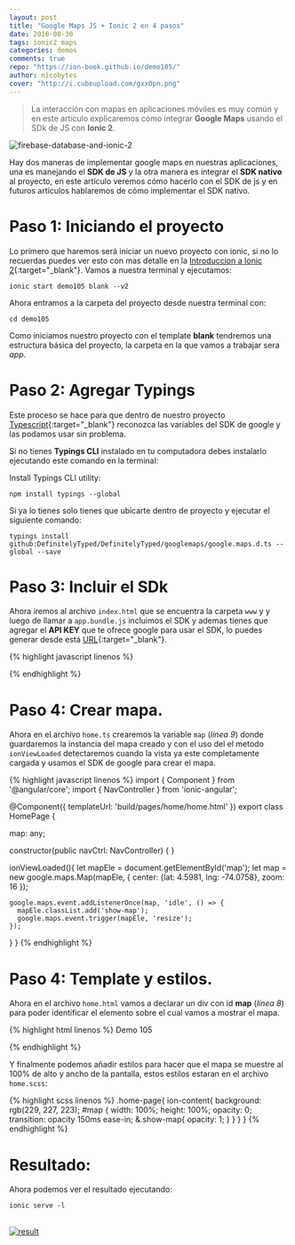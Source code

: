 ```yaml
---
layout: post
title: "Google Maps JS + Ionic 2 en 4 pasos"
date: 2016-08-30
tags: ionic2 maps
categories: demos
comments: true
repo: "https://ion-book.github.io/demo105/"
author: nicobytes
cover: "http://i.cubeupload.com/gxxOpn.png"
---
```


> La interacción con mapas en aplicaciones móviles es muy común y en este artículo explicaremos cómo integrar **Google Maps** usando el SDk de JS con **Ionic 2**.

<img class="img-responsive" src="http://i.cubeupload.com/gxxOpn.png" alt="firebase-database-and-ionic-2">

Hay dos maneras de implementar google maps en nuestras aplicaciones, una es manejando el **SDK de JS** y la otra manera es integrar el **SDK nativo** al proyecto, en este artículo veremos cómo hacerlo con el SDK de js y en futuros artículos hablaremos de cómo implementar el SDK nativo.

# Paso 1: Iniciando el proyecto

Lo primero que haremos será iniciar un nuevo proyecto con ionic, si no lo recuerdas puedes ver esto con mas detalle en la [Introduccion a Ionic 2](http://www.ion-book.com/ionic2/ionic2){:target="_blank"}.
Vamos a nuestra terminal y ejecutamos:

```
ionic start demo105 blank --v2
```

Ahora entramos a la carpeta del proyecto desde nuestra terminal con:

```
cd demo105
```

Como iniciamos nuestro proyecto con el template **blank** tendremos una estructura básica del proyecto, la carpeta en la que vamos a trabajar sera *app*.

# Paso 2: Agregar Typings

Este proceso se hace para que dentro de nuestro proyecto [Typescript](http://www.ion-book.com/ionic2/typescript){:target="_blank"} reconozca las variables del SDK de google y las podamos usar sin problema.


Si no tienes **Typings CLI** instalado en tu computadora debes instalarlo ejecutando este comando en la terminal:

Install Typings CLI utility:

```
npm install typings --global
```

Si ya lo tienes solo tienes que ubicarte dentro de proyecto y ejecutar el siguiente comando:

```
typings install github:DefinitelyTyped/DefinitelyTyped/googlemaps/google.maps.d.ts --global --save
```

# Paso 3: Incluir el SDk

Ahora iremos al archivo `index.html` que se encuentra la carpeta `www` y y luego de llamar a `app.bundle.js` incluimos el SDK y ademas tienes que agregar el **API KEY** que te ofrece google para usar el SDK, lo puedes generar desde está [URL](https://developers.google.com/maps/documentation/javascript/get-api-key?hl=es){:target="_blank"}.

{% highlight javascript linenos %}
<!--cordova.js required for cordova apps -->
<script src="cordova.js"></script>
<!--Polyfill needed for platforms without Promise and Collection support -->
<script src="build/js/es6-shim.min.js"></script>
<!--Zone.js and Reflect-metadata  -->
<script src="build/js/Reflect.js"></script>
<script src="build/js/zone.js"></script>
<!--The bundle which is built from the app's source code -->
<script src="build/js/app.bundle.js"></script>

<script src="https://maps.googleapis.com/maps/api/js?key=YOUR_API_KEY"></script>
{% endhighlight %}

# Paso 4: Crear mapa.

Ahora en el archivo `home.ts` crearemos la variable `map` (*línea 9*) donde guardaremos la instancia del mapa creado y con el uso del el metodo `ionViewLoaded` detectaremos cuando la vista ya este completamente cargada y usamos el SDK de google para crear el mapa.

{% highlight javascript linenos %}
import { Component } from '@angular/core';
import { NavController } from 'ionic-angular';

@Component({
  templateUrl: 'build/pages/home/home.html'
})
export class HomePage {

  map: any;

  constructor(public navCtrl: NavController) {
  }

  ionViewLoaded(){
    let mapEle = document.getElementById('map');
    let map = new google.maps.Map(mapEle, {
      center: {lat: 4.5981, lng: -74.0758},
      zoom: 16
    });

    google.maps.event.addListenerOnce(map, 'idle', () => {
      mapEle.classList.add('show-map');
      google.maps.event.trigger(mapEle, 'resize');
    });
  }
}
{% endhighlight %}

# Paso 4: Template y estilos.


Ahora en el archivo `home.html` vamos a declarar un div con id **map** (*línea 8*) para poder identificar el elemento sobre el cual vamos a mostrar el mapa.

{% highlight html linenos %}
<ion-header>
  <ion-navbar>
    <ion-title>Demo 105</ion-title>
  </ion-navbar>
</ion-header>

<ion-content>
  <div id="map"></div>
</ion-content>
{% endhighlight %}

Y finalmente podemos añadir estilos para hacer que el mapa se muestre al 100% de alto y ancho de la pantalla, estos estilos estaran en el archivo `home.scss`:

{% highlight scss linenos %}
.home-page{
  ion-content{
    background: rgb(229, 227, 223);
    #map {
      width: 100%;
      height: 100%;
      opacity: 0;
      transition: opacity 150ms ease-in;
      &.show-map{
        opacity: 1;
      }
    }
  }
}
{% endhighlight %}

# Resultado:

Ahora podemos ver el resultado ejecutando:

```
ionic serve -l
```

<br/>
<a target="_blank" href="{{ page.repo }}">
  <img class="img-responsive" src="http://i.cubeupload.com/43XZ5H.png" alt="result">
</a>
